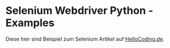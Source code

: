 # Selenium Webdriver Python - Examples

Diese hier sind Beispiel zum Selenium Artikel auf [HelloCoding.de](https://hellocoding.de).
